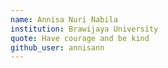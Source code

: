 ```yaml
---
name: Annisa Nuri Nabila 
institution: Brawijaya University  
quote: Have courage and be kind
github_user: annisann
---
```

